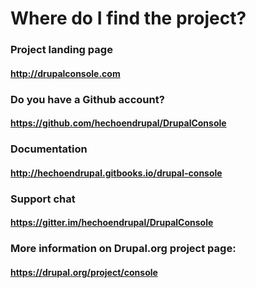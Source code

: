 # Where do I find the project?

### Project landing page
#### http://drupalconsole.com

### Do you have a Github account?
#### https://github.com/hechoendrupal/DrupalConsole

### Documentation
#### http://hechoendrupal.gitbooks.io/drupal-console

### Support chat
#### https://gitter.im/hechoendrupal/DrupalConsole

### More information on Drupal.org project page:
#### https://drupal.org/project/console
